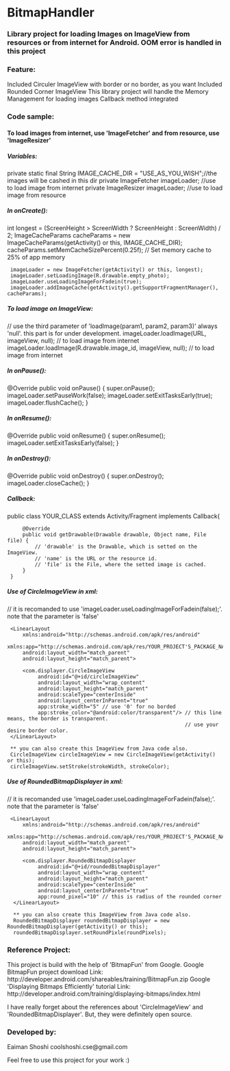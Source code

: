 BitmapHandler
=============

<h3>Library project for loading Images on ImageView from resources or from internet for Android. OOM error is handled in
this project</h3>

<h3>Feature:</h3>
     Included Circuler ImageView with border or no border, as you want
     Included Rounded Corner ImageView
     This library project will handle the Memory Management for loading images
     Callback method integrated

<h3>Code sample:</h3>
<h4>To load images from internet, use 'ImageFetcher' and from resource, use 'ImageResizer'</h4>

<h5>Variables:</h5>
     private static final String IMAGE_CACHE_DIR = "USE_AS_YOU_WISH";//the images will be cashed in this dir
     private ImageFetcher imageLoader; //use to load image from internet
     private ImageResizer imageLoader; //use to load image from resource

<h5>In onCreate():</h5>
     int longest = (ScreenHeight > ScreenWidth ? ScreenHeight : ScreenWidth) / 2;
     ImageCacheParams cacheParams = new ImageCacheParams(getActivity() or this, IMAGE_CACHE_DIR);
     cacheParams.setMemCacheSizePercent(0.25f); // Set memory cache to 25% of app memory
        
     imageLoader = new ImageFetcher(getActivity() or this, longest);
     imageLoader.setLoadingImage(R.drawable.empty_photo);
     imageLoader.useLoadingImageForFadein(true);
     imageLoader.addImageCache(getActivity().getSupportFragmentManager(), cacheParams);
     
<h5>To load image on ImageView:</h5>
     // use the third parameter of 'loadImage(param1, param2, param3)' always 'null'. this part is for under development.
     imageLoader.loadImage(URL, imageView, null); // to load image from internet
     imageLoader.loadImage(R.drawable.image_id, imageView, null); // to load image from internet
     
<h5>In onPause():</h5>     
     @Override
     public void onPause() {
         super.onPause();
         imageLoader.setPauseWork(false);
         imageLoader.setExitTasksEarly(true);
	     imageLoader.flushCache();
     }

<h5>In onResume():</h5>
     @Override
     public void onResume() {
         super.onResume();
	     imageLoader.setExitTasksEarly(false);
     }
	   
<h5>In onDestroy():</h5>	   
     @Override
     public void onDestroy() {
         super.onDestroy();
         imageLoader.closeCache();
     }

<h5>Callback:</h5>	   
     public class YOUR_CLASS extends Activity/Fragment implements Callback{
     
         @Override
	     public void getDrawable(Drawable drawable, Object name, File file) {
	         // 'drawable' is the Drawable, which is setted on the ImageView.
	         // 'name' is the URL or the resource id.
	         // 'file' is the File, where the setted image is cached.
	     }
     }

<h5>Use of CircleImageView in xml:</h5>
     // it is recomanded to use 'imageLoader.useLoadingImageForFadein(false);'. note that the parameter is 'false'
     
     <LinearLayout 
         xmlns:android="http://schemas.android.com/apk/res/android"
         xmlns:app="http://schemas.android.com/apk/res/YOUR_PROJECT'S_PACKAGE_NAME"
         android:layout_width="match_parent"
         android:layout_height="match_parent">
         
         <com.displayer.CircleImageView
              android:id="@+id/circleImageView"
              android:layout_width="wrap_content"
              android:layout_height="match_parent"
              android:scaleType="centerInside"
              android:layout_centerInParent="true"
              app:stroke_width="5" // use '0' for no borded
              app:stroke_color="@android:color/transparent"/> // this line means, the border is transparent. 
                                                              // use your desire border color.
     </LinearLayout>
      
     ** you can also create this ImageView from Java code also.
     CircleImageView circleImageView = new CircleImageView(getActivity() or this);
     circleImageView.setStroke(strokeWidth, strokeColor);

<h5>Use of RoundedBitmapDisplayer in xml:</h5>
     // it is recomanded use 'imageLoader.useLoadingImageForFadein(false);'. note that the parameter is 'false'
     
     <LinearLayout 
         xmlns:android="http://schemas.android.com/apk/res/android"
         xmlns:app="http://schemas.android.com/apk/res/YOUR_PROJECT'S_PACKAGE_NAME"
         android:layout_width="match_parent"
         android:layout_height="match_parent">
         
         <com.displayer.RoundedBitmapDisplayer
              android:id="@+id/roundedBitmapDisplayer"
              android:layout_width="wrap_content"
              android:layout_height="match_parent"
              android:scaleType="centerInside"
              android:layout_centerInParent="true"
              app:round_pixel="10" // this is radius of the rounded corner
      </LinearLayout>
      
      ** you can also create this ImageView from Java code also.
      RoundedBitmapDisplayer roundedBitmapDisplayer = new RoundedBitmapDisplayer(getActivity() or this);
      roundedBitmapDisplayer.setRoundPixle(roundPixels);
      
<h3>Reference Project:</h3>
<p>
This project is build with the help of 'BitmapFun' from Google.
Google BitmapFun project download Link:
http://developer.android.com/shareables/training/BitmapFun.zip
Google 'Displaying Bitmaps Efficiently' tutorial Link:
http://developer.android.com/training/displaying-bitmaps/index.html

I have really forget about the references about 'CircleImageView' and 'RoundedBitmapDisplayer'.
But, they were definitely open source.
</p>
      
<h3>Developed by:</h3>
     Eaiman Shoshi
     coolshoshi.cse@gmail.com
     
Feel free to use this project for your work :)

